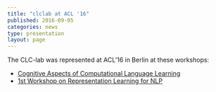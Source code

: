 ```yaml
---
title: "clclab at ACL '16"
published: 2016-09-05
categories: news
type: presentation
layout: page
---
```


The CLC-lab was represented at ACL’16 in Berlin at these workshops:

- [Cognitive Aspects of Computational Language Learning](https://sites.google.com/site/cognitivews2016/home/program)
- [1st Workshop on Representation Learning for NLP](https://sites.google.com/site/repl4nlp2016/)